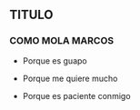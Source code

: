 ## TITULO

### COMO MOLA MARCOS

* Porque es guapo

* Porque me quiere mucho

* Porque es paciente conmigo
